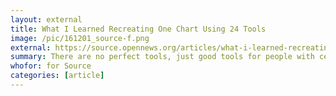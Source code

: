 ```yaml
---
layout: external
title: What I Learned Recreating One Chart Using 24 Tools
image: /pic/161201_source-f.png
external: https://source.opennews.org/articles/what-i-learned-recreating-one-chart-using-24-tools/
summary: There are no perfect tools, just good tools for people with certain goals and backgrounds.
whofor: for Source
categories: [article]
---
```


